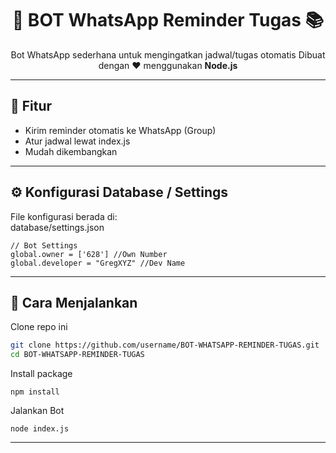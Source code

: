 <!-- Banner -->
<h1 align="center">🤖 BOT WhatsApp Reminder Tugas 📚</h1>
<p align="center">
  Bot WhatsApp sederhana untuk mengingatkan jadwal/tugas otomatis  
  Dibuat dengan ❤️ menggunakan <b>Node.js</b></b>
</p>

---

## 🚀 Fitur
- Kirim reminder otomatis ke WhatsApp (Group)
- Atur jadwal lewat index.js
- Mudah dikembangkan

---

## ⚙️ Konfigurasi Database / Settings

File konfigurasi berada di:  
database/settings.json

```
// Bot Settings
global.owner = ['628'] //Own Number
global.developer = "GregXYZ" //Dev Name
```

---

## 🔧 Cara Menjalankan
Clone repo ini
```bash
git clone https://github.com/username/BOT-WHATSAPP-REMINDER-TUGAS.git
cd BOT-WHATSAPP-REMINDER-TUGAS
```
Install package
```
npm install
```
Jalankan Bot
```
node index.js
```
---
